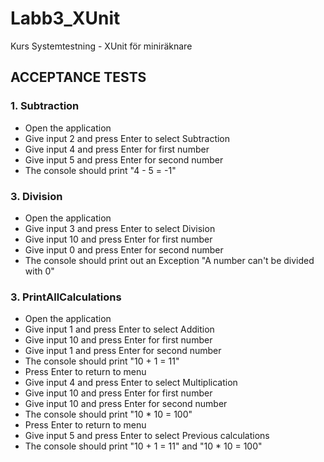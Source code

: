 # Labb3_XUnit
Kurs Systemtestning - XUnit för miniräknare

## ACCEPTANCE TESTS
### 1. Subtraction
- Open the application
- Give input 2 and press Enter to select Subtraction
- Give input 4 and press Enter for first number
- Give input 5 and press Enter for second number
- The console should print "4 - 5 = -1"

### 3. Division
- Open the application
- Give input 3 and press Enter to select Division
- Give input 10 and press Enter for first number
- Give input 0 and press Enter for second number
- The console should print out an Exception "A number can't be divided with 0"

### 3. PrintAllCalculations
- Open the application
- Give input 1 and press Enter to select Addition
- Give input 10 and press Enter for first number
- Give input 1 and press Enter for second number
- The console should print "10 + 1 = 11"
- Press Enter to return to menu
- Give input 4 and press Enter to select Multiplication
- Give input 10 and press Enter for first number
- Give input 10 and press Enter for second number
- The console should print "10 * 10 = 100"
- Press Enter to return to menu
- Give input 5 and press Enter to select Previous calculations
- The console should print "10 + 1 = 11" and "10 * 10 = 100"
